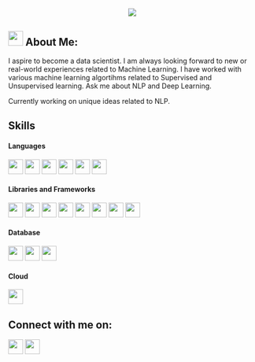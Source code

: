 <h1 align = "center">
  <a href = "https://git.io/typing.svg">
    <img src = "https://readme-typing-svg.herokuapp.com/?lines=This+is+Ritesh+Mishra!!;Nice+to+meet+you+%F0%9F%91%8B&center=true&size=25">
    </a>
  </h1>
  
  
  ##  <img src="https://raw.githubusercontent.com/TheDudeThatCode/TheDudeThatCode/master/Assets/Designer.gif"  height="30px">  About Me:
I aspire to become a data scientist. I am always looking forward to new or real-world experiences related to Machine Learning. I have worked with various machine learning algortihms related to Supervised and Unsupervised learning. Ask me about NLP and Deep Learning. 

Currently working on unique ideas related to NLP.

## Skills

#### Languages
<p align = "left">
<img src = "https://img.shields.io/badge/Python-FFD43B?style=for-the-badge&logo=python&logoColor=blue" height = "30px">
<img src = "https://img.shields.io/badge/C%2B%2B-00599C?style=for-the-badge&logo=c%2B%2B&logoColor=white" height = "30px">
<img src = "https://img.shields.io/badge/C-00599C?style=for-the-badge&logo=c&logoColor=white" height = "30px">
<img src = "https://img.shields.io/badge/HTML5-E34F26?style=for-the-badge&logo=html5&logoColor=white" height = "30px">
<img src = "https://img.shields.io/badge/CSS3-1572B6?style=for-the-badge&logo=css3&logoColor=white" height = "30px">
<img src = "https://img.shields.io/badge/PHP-777BB4?style=for-the-badge&logo=php&logoColor=white" height = "30px">
</p>
  
 #### Libraries and Frameworks
<p align = "left">
<img src = "https://img.shields.io/badge/TensorFlow-FF6F00?style=for-the-badge&logo=tensorflow&logoColor=white" height = "30px">
<img src = "https://img.shields.io/badge/Keras-FF0000?style=for-the-badge&logo=keras&logoColor=white" height = "30px">
<img src = "https://img.shields.io/badge/Django-092E20?style=for-the-badge&logo=django&logoColor=green" height = "30px">
<img src = "https://img.shields.io/badge/Pandas-2C2D72?style=for-the-badge&logo=pandas&logoColor=white" height = "30px">
<img src = "https://img.shields.io/badge/Numpy-777BB4?style=for-the-badge&logo=numpy&logoColor=white" height = "30px">
<img src = "https://img.shields.io/badge/scikit_learn-F7931E?style=for-the-badge&logo=scikit-learn&logoColor=white" height = "30px">
<img src = "https://img.shields.io/badge/fastapi-109989?style=for-the-badge&logo=FASTAPI&logoColor=white" height = "30px">
<img src = "https://img.shields.io/badge/Flask-000000?style=for-the-badge&logo=flask&logoColor=white", height = "30px">  
</p>

#### Database
<p align = "left">
<img src = "https://img.shields.io/badge/MySQL-005C84?style=for-the-badge&logo=mysql&logoColor=white" height = "30px">
<img src = "https://img.shields.io/badge/SQLite-07405E?style=for-the-badge&logo=sqlite&logoColor=white" height = "30px">
<img src = "https://img.shields.io/badge/MariaDB-003545?style=for-the-badge&logo=mariadb&logoColor=white" height = "30px">
</p>

#### Cloud
<p align = "left">
<img src = "https://img.shields.io/badge/microsoft%20azure-0089D6?style=for-the-badge&logo=microsoft-azure&logoColor=white", height = "30px">
</p>

## Connect with me on:
<p align = "left">
<a href = "https://www.linkedin.com/in/ritesh-mishra-687676223/"><img src = "https://img.shields.io/badge/LinkedIn-0077B5?style=for-the-badge&logo=linkedin&logoColor=white" height = "30px"></a>
<a href = "mailto:ritesh2002dsci@gmail.com"><img src = "https://img.shields.io/badge/Gmail-D14836?style=for-the-badge&logo=gmail&logoColor=white" height = "30px"></a>
